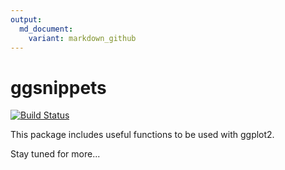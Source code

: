```yaml
---
output:
  md_document:
    variant: markdown_github
---
```


<!-- README.md is generated from README.Rmd. Please edit that file -->



# ggsnippets 

[![Build Status](https://travis-ci.org/johnDorian/ggsnippets.svg?branch=master)](https://travis-ci.org/johnDorian/ggsnippets)

This package includes useful functions to be used with ggplot2.

Stay tuned for more...

